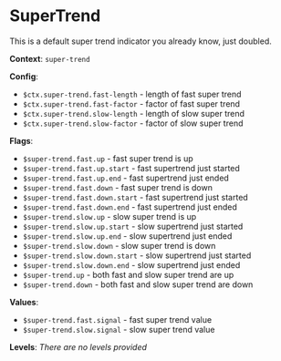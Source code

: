 # SuperTrend

This is a default super trend indicator you already know, just doubled.

**Context**: `super-trend`

**Config**:
*	`$ctx.super-trend.fast-length`  - length of fast super trend
*   `$ctx.super-trend.fast-factor`  - factor of fast super trend
*   `$ctx.super-trend.slow-length`  - length of slow super trend
*   `$ctx.super-trend.slow-factor`  - factor of slow super trend

**Flags**:
*	`$super-trend.fast.up`    - fast super trend is up
*   `$super-trend.fast.up.start`  - fast supertrend just started
*   `$super-trend.fast.up.end`  - fast supertrend just ended
*   `$super-trend.fast.down`  - fast super trend is down
*   `$super-trend.fast.down.start`  - fast supertrend just started
*   `$super-trend.fast.down.end`  - fast supertrend just ended
*	`$super-trend.slow.up`    - slow super trend is up
*   `$super-trend.slow.up.start`  - slow supertrend just started
*   `$super-trend.slow.up.end`  - slow supertrend just ended
*   `$super-trend.slow.down`  - slow super trend is down
*   `$super-trend.slow.down.start`  - slow supertrend just started
*   `$super-trend.slow.down.end`  - slow supertrend just ended
*   `$super-trend.up`  - both fast and slow super trend are up
*   `$super-trend.down`  - both fast and slow super trend are down

**Values**:
*	`$super-trend.fast.signal`   - fast super trend value
*   `$super-trend.slow.signal`  - slow super trend value

**Levels**:
_There are no levels provided_
